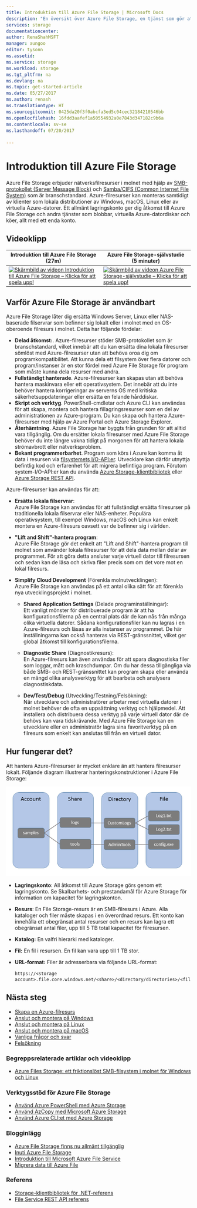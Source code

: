 ```yaml
---
title: Introduktion till Azure File Storage | Microsoft Docs
description: "En översikt över Azure File Storage, en tjänst som gör att du kan skapa och använda nätverksfilresurser i Microsoft Cloud med protokollet som är branschstandard."
services: storage
documentationcenter: 
author: RenaShahMSFT
manager: aungoo
editor: tysonn
ms.assetid: 
ms.service: storage
ms.workload: storage
ms.tgt_pltfrm: na
ms.devlang: na
ms.topic: get-started-article
ms.date: 05/27/2017
ms.author: renash
ms.translationtype: HT
ms.sourcegitcommit: 0425da20f3f0abcfa3ed5c04cec32184210546bb
ms.openlocfilehash: 16fdd3aafef1a50554932a0e7843d347182c9b6a
ms.contentlocale: sv-se
ms.lasthandoff: 07/20/2017

---
```


# <a name="introduction-to-azure-file-storage"></a>Introduktion till Azure File Storage
Azure File Storage erbjuder nätverksfilresurser i molnet med hjälp av [SMB-protokollet (Server Message Block)](https://msdn.microsoft.com/library/windows/desktop/aa365233.aspx) och [Samba/CIFS (Common Internet File System)](https://technet.microsoft.com/library/cc939973.aspx) som är branschstandard. Azure-filresurser kan monteras samtidigt av klienter som lokala distributioner av Windows, macOS, Linux eller av virtuella Azure-datorer. Ett allmänt lagringskonto ger dig åtkomst till Azure File Storage och andra tjänster som blobbar, virtuella Azure-datordiskar och köer, allt med ett enda konto.



## <a name="videos"></a>Videoklipp
| Introduktion till Azure File Storage (27m) | Azure File Storage-självstudie (5 minuter)  |
|-|-|
| [![Skärmbild av videon Introduktion till Azure File Storage – Klicka för att spela upp!](media/storage-file-storage/azure-files-introduction-video-snapshot1.png)](https://www.youtube.com/watch?v=zlrpomv5RLs) | [![Skärmbild av videon Azure File Storage-självstudie – Klicka för att spela upp!](media/storage-file-storage/azure-files-introduction-video-snapshot2.png)](https://channel9.msdn.com/Blogs/Azure/Azure-File-storage-with-Windows/) |

## <a name="why-azure-file-storage-is-useful"></a>Varför Azure File Storage är användbart
Azure File Storage låter dig ersätta Windows Server, Linux eller NAS-baserade filservrar som befinner sig lokalt eller i molnet med en OS-oberoende filresurs i molnet. Detta har följande fördelar:

* **Delad åtkomst:**. Azure-filresurser stöder SMB-protokollet som är branschstandard, vilket innebär att du kan ersätta dina lokala filresurser sömlöst med Azure-filresurser utan att behöva oroa dig om programkompatibilitet. Att kunna dela ett filsystem över flera datorer och program/instanser är en stor fördel med Azure File Storage för program som måste kunna dela resurser med andra. 
* **Fullständigt hanterade**. Azure-filresurser kan skapas utan att behöva hantera maskinvara eller ett operativsystem. Det innebär att du inte behöver hantera korrigeringar av serverns OS med kritiska säkerhetsuppdateringar eller ersätta en felande hårddiskar.
* **Skript och verktyg**. PowerShell-cmdletar och Azure CLI kan användas för att skapa, montera och hantera fillagringsresurser som en del av administrationen av Azure-program. Du kan skapa och hantera Azure-filresurser med hjälp av Azure Portal och Azure Storage Explorer. 
* **Återhämtning**. Azure File Storage har byggts från grunden för att alltid vara tillgänglig. Om du ersätter lokala filresurser med Azure File Storage behöver du inte längre vakna tidigt på morgonen för att hantera lokala strömavbrott eller nätverksproblem. 
* **Bekant programmerbarhet**. Program som körs i Azure kan komma åt data i resursen via [filsystemets I/O-API:er](https://msdn.microsoft.com/library/system.io.file.aspx). Utvecklare kan därför utnyttja befintlig kod och erfarenhet för att migrera befintliga program. Förutom system-I/O-API:er kan du använda [Azure Storage-klientbibliotek](https://msdn.microsoft.com/library/azure/dn261237.aspx) eller [Azure Storage REST API](/rest/api/storageservices/file-service-rest-api).

Azure-filresurser kan användas för att:

* **Ersätta lokala filservrar**:  
    Azure File Storage kan användas för att fullständigt ersätta filresurser på traditionella lokala filservrar eller NAS-enheter. Populära operativsystem, till exempel Windows, macOS och Linux kan enkelt montera en Azure-filresurs oavsett var de befinner sig i världen.

* **"Lift and Shift"-hantera program**:  
    Azure File Storage gör det enkelt att "Lift and Shift"-hantera program till molnet som använder lokala filresurser för att dela data mellan delar av programmet. För att göra detta ansluter varje virtuell dator till filresursen och sedan kan de läsa och skriva filer precis som om det vore mot en lokal filresurs.

* **Simplify Cloud Development** (Förenkla molnutvecklingen):  
    Azure File Storage kan användas på ett antal olika sätt för att förenkla nya utvecklingsprojekt i molnet.
    * **Shared Application Settings** (Delade programinställningar):  
        Ett vanligt mönster för distribuerade program är att ha konfigurationsfilerna på en central plats där de kan nås från många olika virtuella datorer. Sådana konfigurationsfiler kan nu lagras i en Azure-filresurs och läsas av alla instanser av programmet. De här inställningarna kan också hanteras via REST-gränssnittet, vilket ger global åtkomst till konfigurationsfilerna.

    * **Diagnostic Share** (Diagnostikresurs):  
        En Azure-filresurs kan även användas för att spara diagnostiska filer som loggar, mått och kraschdumpar. Om du har dessa tillgängliga via både SMB- och REST-gränssnittet kan program skapa eller använda en mängd olika analysverktyg för att bearbeta och analysera diagnostiskdata.

    * **Dev/Test/Debug** (Utveckling/Testning/Felsökning):  
        När utvecklare och administratörer arbetar med virtuella datorer i molnet behöver de ofta en uppsättning verktyg och hjälpmedel. Att installera och distribuera dessa verktyg på varje virtuell dator där de behövs kan vara tidskrävande. Med Azure File Storage kan en utvecklare eller en administratör lagra sina favoritverktyg på en filresurs som enkelt kan anslutas till från en virtuell dator.
        
## <a name="how-does-it-work"></a>Hur fungerar det?
Att hantera Azure-filresurser är mycket enklare än att hantera filresurser lokalt. Följande diagram illustrerar hanteringskonstruktioner i Azure File Storage:

![Filstruktur](../../includes/media/storage-file-concepts-include/files-concepts.png)

* **Lagringskonto**: All åtkomst till Azure Storage görs genom ett lagringskonto. Se Skalbarhets- och prestandamål för Azure Storage för information om kapacitet för lagringskonton.
* **Resurs**: En File Storage-resurs är en SMB-filresurs i Azure. Alla kataloger och filer måste skapas i en överordnad resurs. Ett konto kan innehålla ett obegränsat antal resurser och en resurs kan lagra ett obegränsat antal filer, upp till 5 TB total kapacitet för filresursen.
* **Katalog:** En valfri hierarki med kataloger.
* **Fil:** En fil i resursen. En fil kan vara upp till 1 TB stor.
* **URL-format:** Filer är adresserbara via följande URL-format:  

    ```
    https://<storage account>.file.core.windows.net/<share>/<directory/directories>/<file>
    ```
## <a name="next-steps"></a>Nästa steg
* [Skapa en Azure-filresurs](storage-file-how-to-create-file-share.md)
* [Anslut och montera på Windows](storage-file-how-to-use-files-windows.md)
* [Anslut och montera på Linux](storage-how-to-use-files-linux.md)
* [Anslut och montera på macOS](storage-file-how-to-use-files-mac.md)
* [Vanliga frågor och svar](storage-files-faq.md)
* [Felsökning](storage-troubleshoot-file-connection-problems.md)

### <a name="conceptual-articles-and-videos"></a>Begreppsrelaterade artiklar och videoklipp
* [Azure Files Storage: ett friktionslöst SMB-filsystem i molnet för Windows och Linux](https://azure.microsoft.com/documentation/videos/azurecon-2015-azure-files-storage-a-frictionless-cloud-smb-file-system-for-windows-and-linux/)

### <a name="tooling-support-for-azure-file-storage"></a>Verktygsstöd för Azure File Storage
* [Använd Azure PowerShell med Azure Storage](storage-powershell-guide-full.md)
* [Använd AzCopy med Microsoft Azure Storage](storage-use-azcopy.md)
* [Använd Azure CLI:et med Azure Storage](storage-azure-cli.md#create-and-manage-file-shares)

### <a name="blog-posts"></a>Blogginlägg
* [Azure File Storage finns nu allmänt tillgänglig](https://azure.microsoft.com/blog/azure-file-storage-now-generally-available/)
* [Inuti Azure File Storage](https://azure.microsoft.com/blog/inside-azure-file-storage/)
* [Introduktion till Microsoft Azure File Service](http://blogs.msdn.com/b/windowsazurestorage/archive/2014/05/12/introducing-microsoft-azure-file-service.aspx)
* [Migrera data till Azure File](https://azure.microsoft.com/blog/migrating-data-to-microsoft-azure-files/)

### <a name="reference"></a>Referens
* [Storage-klientbibliotek för .NET-referens](https://msdn.microsoft.com/library/azure/dn261237.aspx)
* [File Service REST API referens](http://msdn.microsoft.com/library/azure/dn167006.aspx)


